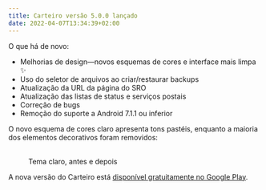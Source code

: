 ```yaml
---
title: Carteiro versão 5.0.0 lançado
date: 2022-04-07T13:34:39+02:00
---
```


O que há de novo:

- Melhorias de design—novos esquemas de cores e interface mais limpa ✨
- Uso do seletor de arquivos ao criar/restaurar backups
- Atualização da URL da página do SRO
- Atualização das listas de status e serviços postais
- Correção de bugs
- Remoção do suporte a Android 7.1.1 ou inferior

O novo esquema de cores claro apresenta tons pastéis, enquanto a maioria dos elementos decorativos foram removidos:

<figure class="image-comparison">
  <img src="/blog/img/5-0-0-light-theme-before.png" alt="" />
  <img src="/blog/img/5-0-0-light-theme-after.png" alt="" />
  <figcaption>Tema claro, antes e depois</figcaption>
</figure>

A nova versão do Carteiro está [disponível gratuitamente no Google Play](https://play.google.com/store/apps/details?id=com.rbardini.carteiro).
